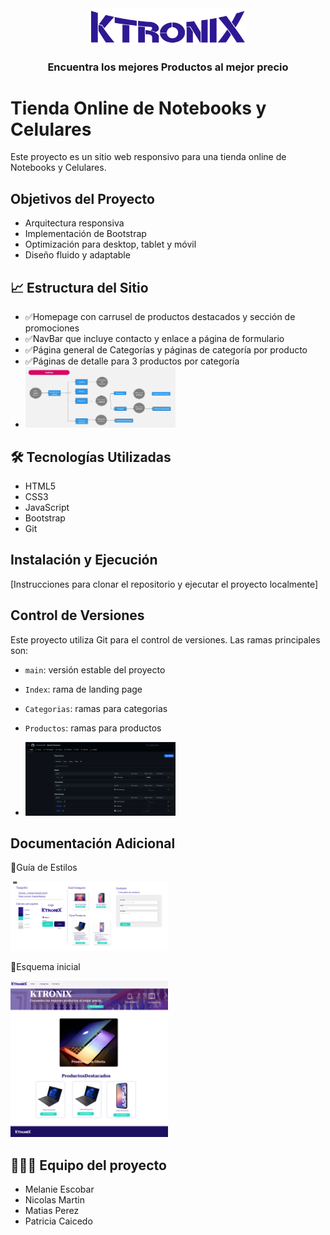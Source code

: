 <div align="center">
  <a>
    <img src="/img/ktronix.png" alt="Logo" width="50%">
  </a>
  <h3 align="center">Encuentra los mejores Productos al mejor precio</h3>
</div>


# Tienda Online de Notebooks y Celulares

Este proyecto es un sitio web responsivo para una tienda online de Notebooks y Celulares.

## Objetivos del Proyecto
- Arquitectura responsiva
- Implementación de Bootstrap
- Optimización para desktop, tablet y móvil
- Diseño fluido y adaptable

## 📈 Estructura del Sitio
- ✅Homepage con carrusel de productos destacados y sección de promociones
- ✅NavBar que incluye contacto y enlace a página de formulario
- ✅Página general de Categorías y  páginas de categoría por producto
- ✅Páginas de detalle para 3 productos por categoría
-  <img src="/img/taskflow.jpg" alt="flujo de usuario" width="50%">

##  🛠️ Tecnologías Utilizadas
- HTML5
- CSS3
- JavaScript
- Bootstrap
- Git

## Instalación y Ejecución
[Instrucciones para clonar el repositorio y ejecutar el proyecto localmente]

## Control de Versiones
Este proyecto utiliza Git para el control de versiones. Las ramas principales son:
- `main`: versión estable del proyecto
- `Index`: rama de landing page
- `Categorias`: ramas para categorias
-  `Productos`: ramas para productos
  
-    <img src="/img/branches.png" alt="diseno" width="50%">

## Documentación Adicional
🎨Guía de Estilos

  <img src="/img/guiadiseno.png" alt="diseno" width="50%">
  
  🎨Esquema inicial


  <img src="/img/Esquemainicial.png" alt="prototipo" width="50%">

## 🧑‍🤝‍🧑 Equipo del proyecto
 - Melanie Escobar
 - Nicolas Martin
 - Matias Perez
 - Patricia Caicedo
